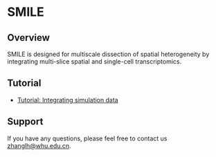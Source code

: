 # SMILE

## Overview

SMILE is designed for multiscale dissection of spatial heterogeneity by integrating multi-slice spatial and single-cell transcriptomics.


## Tutorial

- [Tutorial: Integrating simulation data](https://github.com/lhzhanglabtools/SMILE/blob/main/Tutorial/run_SMILE_on_simulation_data.ipynb)

## Support

If you have any questions, please feel free to contact us [zhanglh@whu.edu.cn](mailto:zhanglh@whu.edu.cn). 


